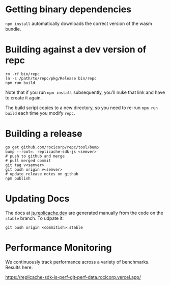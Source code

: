 # Getting binary dependencies

`npm install` automatically downloads the correct version of the wasm bundle.

# Building against a dev version of repc

```
rm -rf bin/repc
ln -s /path/to/repc/pkg/Release bin/repc
npm run build
```

Note that if you run `npm install` subsequently, you'll nuke that link and have to create it again.

The build script copies to a new directory, so you need to re-run `npm run build` each time you modify `repc`.

# Building a release

```
go get github.com/rocicorp/repc/tool/bump
bump --root=. replicache-sdk-js <semver>
# push to github and merge
# pull merged commit
git tag v<semver>
git push origin v<semver>
# update release notes on github
npm publish
```

# Updating Docs

The docs at [js.replicache.dev](https://js.replicache.dev) are generated manually from the code on the `stable` branch. To udpate it:

```
git push origin <commitish>:stable
```


# Performance Monitoring

We continuously track performance across a variety of benchmarks. Results here:

https://replicache-sdk-js-perf-git-perf-data.rocicorp.vercel.app/
